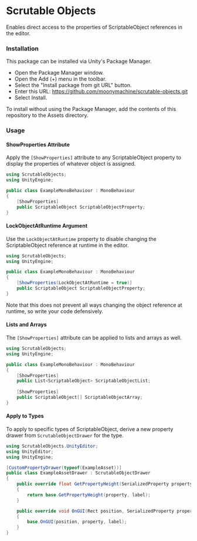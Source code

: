 # Scrutable Objects

Enables direct access to the properties of ScriptableObject references in the editor.

### Installation

This package can be installed via Unity's Package Manager.

- Open the Package Manager window.
- Open the Add (+) menu in the toolbar.
- Select the "Install package from git URL" button.
- Enter this URL: https://github.com/moonymachine/scrutable-objects.git
- Select Install.

To install without using the Package Manager, add the contents of this repository to the Assets directory.

### Usage

#### ShowProperties Attribute

Apply the `[ShowProperties]` attribute to any ScriptableObject property to display the properties of whatever object is assigned.

```csharp
using ScrutableObjects;
using UnityEngine;

public class ExampleMonoBehaviour : MonoBehaviour
{
	[ShowProperties]
	public ScriptableObject ScriptableObjectProperty;
}
```

#### LockObjectAtRuntime Argument

Use the `LockObjectAtRuntime` property to disable changing the ScriptableObject reference at runtime in the editor.

```csharp
using ScrutableObjects;
using UnityEngine;

public class ExampleMonoBehaviour : MonoBehaviour
{
	[ShowProperties(LockObjectAtRuntime = true)]
	public ScriptableObject ScriptableObjectProperty;
}
```

Note that this does not prevent all ways changing the object reference at runtime, so write your code defensively.

#### Lists and Arrays

The `[ShowProperties]` attribute can be applied to lists and arrays as well.

```csharp
using ScrutableObjects;
using UnityEngine;

public class ExampleMonoBehaviour : MonoBehaviour
{
	[ShowProperties]
	public List<ScriptableObject> ScriptableObjectList;
	
	[ShowProperties]
	public ScriptableObject[] ScriptableObjectArray;
}
```

#### Apply to Types

To apply to specific types of ScriptableObject, derive a new property drawer from `ScrutableObjectDrawer` for the type.

```csharp
using ScrutableObjects.UnityEditor;
using UnityEditor;
using UnityEngine;

[CustomPropertyDrawer(typeof(ExampleAsset))]
public class ExampleAssetDrawer : ScrutableObjectDrawer
{
	public override float GetPropertyHeight(SerializedProperty property, GUIContent label)
	{
		return base.GetPropertyHeight(property, label);
	}

	public override void OnGUI(Rect position, SerializedProperty property, GUIContent label)
	{
		base.OnGUI(position, property, label);
	}
}
```
